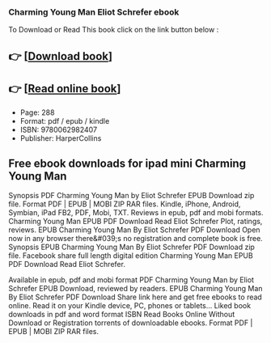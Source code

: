 ### Charming Young Man Eliot Schrefer ebook

To Download or Read This book click on the link button below :

## 👉  [**[Download book](http://filesbooks.info/download.php?group=book&from=github.com&id=717037&lnk=1064 "Download book")**]

## 👉  [**[Read online book](http://filesbooks.info/download.php?group=book&from=github.com&id=717037&lnk=1064 "Read online book")**]


* Page: 288
* Format: pdf / epub / kindle
* ISBN: 9780062982407
* Publisher: HarperCollins



## Free ebook downloads for ipad mini Charming Young Man


Synopsis PDF Charming Young Man by Eliot Schrefer EPUB Download zip file. Format PDF | EPUB | MOBI ZIP RAR files. Kindle, iPhone, Android, Symbian, iPad FB2, PDF, Mobi, TXT. Reviews in epub, pdf and mobi formats. Charming Young Man EPUB PDF Download Read Eliot Schrefer Plot, ratings, reviews. EPUB Charming Young Man By Eliot Schrefer PDF Download Open now in any browser there&amp;#039;s no registration and complete book is free. Synopsis EPUB Charming Young Man By Eliot Schrefer PDF Download zip file. Facebook share full length digital edition Charming Young Man EPUB PDF Download Read Eliot Schrefer.

Available in epub, pdf and mobi format PDF Charming Young Man by Eliot Schrefer EPUB Download, reviewed by readers. EPUB Charming Young Man By Eliot Schrefer PDF Download Share link here and get free ebooks to read online. Read it on your Kindle device, PC, phones or tablets... Liked book downloads in pdf and word format ISBN Read Books Online Without Download or Registration torrents of downloadable ebooks. Format PDF | EPUB | MOBI ZIP RAR files.





